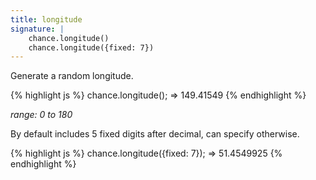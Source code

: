 ```yaml
---
title: longitude
signature: |
    chance.longitude()
    chance.longitude({fixed: 7})
---
```


Generate a random longitude.

{% highlight js %}
chance.longitude();
=> 149.41549
{% endhighlight %}

_range: 0 to 180_

By default includes 5 fixed digits after decimal, can specify otherwise.

{% highlight js %}
chance.longitude({fixed: 7});
=> 51.4549925
{% endhighlight %}

